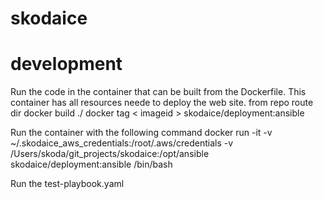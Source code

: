 # skodaice




# development 
Run the code in the container that can be built from the Dockerfile.   This container has all resources neede to deploy the web site.
from repo route dir
docker build ./
docker tag < imageid > skodaice/deployment:ansible

Run the container with the following command
docker run -it -v ~/.skodaice_aws_credentials:/root/.aws/credentials -v /Users/skoda/git_projects/skodaice:/opt/ansible  skodaice/deployment:ansible /bin/bash

Run the test-playbook.yaml